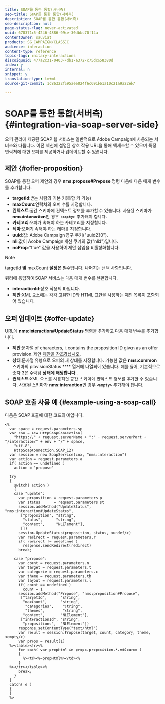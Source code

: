 ```yaml
---
title: SOAP를 통한 통합(서버측)
seo-title: SOAP를 통한 통합(서버측)
description: SOAP를 통한 통합(서버측)
seo-description: null
page-status-flag: never-activated
uuid: 678371c5-4246-4886-994e-30dbbc70f14a
contentOwner: sauviat
products: SG_CAMPAIGN/CLASSIC
audience: interaction
content-type: reference
topic-tags: unitary-interactions
discoiquuid: 477a2c31-0403-4db1-a372-c75dca58380d
index: y
internal: n
snippet: y
translation-type: tm+mt
source-git-commit: 1c86322fa95aee024f6c691b61a10c21a9a22eb7

---
```



# SOAP를 통한 통합(서버측){#integration-via-soap-server-side}

오퍼 관리에 제공된 SOAP 웹 서비스는 일반적으로 Adobe Campaign에 사용되는 서비스와 다릅니다. 이전 섹션에 설명된 상호 작용 URL을 통해 액세스할 수 있으며 특정 연락처에 대한 오퍼를 제공하거나 업데이트할 수 있습니다.

## 제안 {#offer-proposition}

SOAP를 통한 오퍼 제안의 경우 **nms:propose#Propose** 명령 다음에 다음 매개 변수를 추가합니다.

* **targetId**:받는 사람의 기본 키(복합 키 가능)
* **maxCount**:연락처의 오퍼 수를 지정합니다.
* **컨텍스트**:공간 스키마에 컨텍스트 정보를 추가할 수 있습니다. 사용된 스키마가 **nms:interaction**&#x200B;인 경우 **`<empty>`** 추가해야 합니다.
* **카테고리**:오퍼가 속해야 하는 카테고리를 지정합니다.
* **테마**:오퍼가 속해야 하는 테마를 지정합니다.
* **uuid**:값: Adobe Campaign 영구 쿠키(&quot;uuid230&quot;).
* **nli**:값이 Adobe Campaign 세션 쿠키의 값(&quot;nlid&quot;)입니다.
* **noProp**:&quot;true&quot; 값을 사용하여 제안 삽입을 비활성화합니다.

>[!NOTE]
>
>targetId **및** maxCount **설정은** 필수입니다. 나머지는 선택 사항입니다.

쿼리에 응답하여 SOAP 서비스는 다음 매개 변수를 반환합니다.

* **interactionId**:상호 작용의 ID입니다.
* **제안**:XML 요소에는 각각 고유한 ID와 HTML 표현을 사용하는 제안 목록이 포함되어 있습니다.

## 오퍼 업데이트 {#offer-update}

URL에 **nms:interaction#UpdateStatus** 명령을 추가하고 다음 매개 변수를 추가합니다.

* **제안**:문자열 of characters, it contains the proposition ID given as an offer provision. 제안 [제안을 참조하십시오](#offer-proposition).
* **상태**:문자열 유형으로 오퍼의 새 상태를 지정합니다. 가능한 값은 **nms:common** 스키마의 provisionStatus **** 열거에 나열되어 있습니다. 예를 들어, 기본적으로 숫자 3은 수락됨 **상태에 해당합니다** .
* **컨텍스트**:XML 요소를 사용하면 공간 스키마에 컨텍스트 정보를 추가할 수 있습니다. 사용된 스키마가 **nms:interaction**&#x200B;인 경우 **`<empty>`** 추가해야 합니다.

## SOAP 호출 사용 예 {#example-using-a-soap-call}

다음은 SOAP 호출에 대한 코드의 예입니다.

```
<%
  var space = request.parameters.sp
  var cnx = new HttpSoapConnection(
    "https://" + request.serverName + ":" + request.serverPort + "/interaction/" + env + "/" + space,
    "utf-8",
    HttpSoapConnection.SOAP_12)
  var session = new SoapService(cnx, "nms:interaction")
  var action = request.parameters.a
  if( action == undefined )
    action = 'propose'

  try
  {
    switch( action )
    {
    case "update":
      var proposition = request.parameters.p
      var status      = request.parameters.st
      session.addMethod("UpdateStatus", "nms:interaction#UpdateStatus",
       ["proposition", "string",
        "status",      "string",
        "context",     "NLElement"],
       [])
      session.UpdateStatus(proposition, status, <undef/>)
      var redirect = request.parameters.r
      if( redirect != undefined )
        response.sendRedirect(redirect)
      break;

    case "propose":
      var count = request.parameters.n
      var target = request.parameters.t
      var categorie = request.parameters.c
      var theme = request.parameters.th
      var layout = request.parameters.l
      if( count == undefined )
        count = 1
      session.addMethod("Propose", "nms:proposition#Propose",
       ["targetId",      "string",
        "maxCount",      "string",
         "categories",    "string",
         "themes",        "string",
        "context",       "NLElement"],
       ["interactionId", "string",
        "propositions",  "NLElement"])
      response.setContentType("text/html")
      var result = session.Propose(target, count, category, theme, <empty/>)
      var props = result[1]
  %><table><tr><%
      for each( var propHtml in props.proposition.*.mdSource )
      {
        %><td><%=propHtml%></td><%
      }
  %></tr></table><%
      break;
    }
  }
  catch( e )
  {
  }
  %>
```
